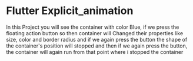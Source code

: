 # Flutter Explicit_animation

In this Project you will see the container with color Blue, if we press the floating action button so then container will Changed their properties like size, color and border radius and if we again press the button the shape of the container's position will stopped and then if we again press the button, the container will again run from that point where i stopped the container

